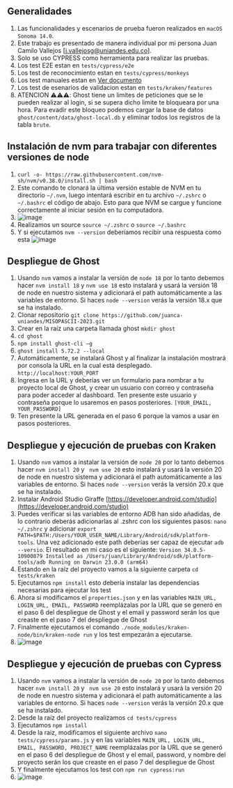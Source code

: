 ## Generalidades 
1. Las funcionalidades y escenarios de prueba fueron realizados en `macOS Sonoma 14.0`.
2. Este trabajo es presentado de manera individual por mi persona Juan Camilo Vallejos [j.vallejosg@uniandes.edu.co].
3. Solo se uso CYPRESS como herramienta para realizar las pruebas.
4. Los test E2E estan en ```tests/cypress/e2e```
5. Los test de reconocimiento estan en ```tests/cypress/monkeys```
6. Los test manuales estan en [Ver documento](https://uniandes-my.sharepoint.com/:x:/g/personal/j_vallejosg_uniandes_edu_co/ETzl8ema-zlMjspZMEOIZkkB7ek9fSfUI5xbqmL8p0TNsA?e=62jClT)
7. Los test de esenarios de validacion estan en ```tests/kraken/features```
8. ATENCION ⚠️⚠️⚠️: Ghost tiene un limites de peticiones que se le pueden realizar al login, si se supera dicho limite te bloqueara por una hora. Para evadir este bloqueo podemos cargar la base de datos ```ghost/content/data/ghost-local.db``` y eliminar todos los registros de la tabla ```brute```.
   
## Instalación de nvm para trabajar con diferentes versiones de node
1. `curl -o- https://raw.githubusercontent.com/nvm-sh/nvm/v0.38.0/install.sh | bash`
2. Este comando te clonará la última versión estable de NVM en tu directorio `~/.nvm`, luego intentará escribir en tu archivo `~/.zshrc` o `~/.bashrc` el código de abajo. Esto para que NVM se cargue y funcione correctamente al iniciar sesión en tu computadora.
3. ![image](https://github.com/juanca-uniandes/MISOPASCII-2023/assets/142238841/df39c553-55e5-4db6-b691-7d2df5a9d769)
4. Realizamos un source `source ~/.zshrc` o `source ~/.bashrc`
5. Y si ejecutamos `nvm --version` deberíamos recibir una respuesta como esta
![image](https://github.com/juanca-uniandes/MISOPASCII-2023/assets/142238841/72b8d885-19ab-48dc-9ddc-b5ac1e8be9ea)

## Despliegue de Ghost
1. Usando `nvm` vamos a instalar la versión de `node 18` por lo tanto debemos hacer `nvm install 18` y `nvm use 18` esto instalará y usará la versión 18 de node en nuestro sistema y adicionará el path automáticamente a las variables de entorno. Si haces `node --version` verás la versión 18.x que se ha instalado. 
2. Clonar repositorio `git clone https://github.com/juanca-uniandes/MISOPASCII-2023.git`
3. Crear en la raíz una carpeta llamada ghost `mkdir ghost`
4. `cd ghost`
5. `npm install ghost-cli –g`
6. `ghost install 5.72.2 --local`
7. Automáticamente, se instalará Ghost y al finalizar la instalación mostrará por consola la URL en la cual está desplegado. `http://localhost:YOUR_PORT`
8. Ingresa en la URL y deberías ver un formulario para nombrar a tu proyecto local de Ghost, y crear un usuario con correo y contraseña para poder acceder al dashboard. Ten presente este usuario y contraseña porque lo usaremos en pasos posteriores. `[YOUR_EMAIL, YOUR_PASSWORD]`
9. Ten presente la URL generada en el paso 6 porque la vamos a usar en pasos posteriores.

## Despliegue y ejecución de pruebas con Kraken
1. Usando `nvm` vamos a instalar la versión de `node 20` por lo tanto debemos hacer `nvm install 20` y ` nvm use 20` esto instalará y usará la versión 20 de node en nuestro sistema y adicionará el path automáticamente a las variables de entorno. Si haces `node --version` verás la versión 20.x que se ha instalado.
2. Instalar Android Studio Giraffe [https://developer.android.com/studio](https://developer.android.com/studio)
3. Puedes verificar si las variables de entorno ADB han sido añadidas, de lo contrario deberás adicionarlas al .zshrc con los siguientes pasos: `nano ~/.zshrc` y adicionar `export PATH=$PATH:/Users/YOUR_USER_NAME/Library/Android/sdk/platform-tools`. Una vez adicionado este path deberías ser capaz de ejecutar `adb --versio`. El resultado en mi caso es el siguiente: `Version 34.0.5-10900879
   Installed as /Users/juan/Library/Android/sdk/platform-tools/adb
   Running on Darwin 23.0.0 (arm64)`
4. Estando en la raíz del proyecto vamos a la siguiente carpeta `cd tests/kraken`
5. Ejecutamos `npm install` esto debería instalar las dependencias necesarias para ejecutar los test
6. Ahora sí modificamos el `properties.json` y en las variables `MAIN_URL, LOGIN_URL, EMAIL, PASSWORD` reemplázalas por la URL que se generó en el paso 6 del despliegue de Ghost y el email y password serán los que creaste en el paso 7 del despliegue de Ghost
7. Finalmente ejecutamos el comando `./node_modules/kraken-node/bin/kraken-node run` y los test empezarán a ejecutarse.
8. ![image](https://github.com/juanca-uniandes/MISOPASCII-2023/assets/142238841/9c146531-5635-4656-9b17-0fad3a96ed76)

## Despliegue y ejecución de pruebas con Cypress
1. Usando `nvm` vamos a instalar la versión de `node 20` por lo tanto debemos hacer `nvm install 20` y ` nvm use 20` esto instalará y usará la versión 20 de node en nuestro sistema y adicionará el path automáticamente a las variables de entorno. Si haces `node --version` verás la versión 20.x que se ha instalado.
2. Desde la raíz del proyecto realizamos `cd tests/cypress`
3. Ejecutamos `npm install`
4. Desde la raiz, modificamos el siguiente archivo `nano tests/cypress/params.js` y en las variables `MAIN_URL, LOGIN_URL, EMAIL, PASSWORD, PROJECT_NAME` reemplázalas por la URL que se generó en el paso 6 del despliegue de Ghost y el email, password, y nombre del proyecto serán los que creaste en el paso 7 del despliegue de Ghost
5. Y finalmente ejecutamos los test con `npm run cypress:run`
6. ![image](https://github.com/juanca-uniandes/MISOPASCII-2023/assets/142238841/1df9f142-1aed-4408-a6fa-2750ecb0bcb3)


